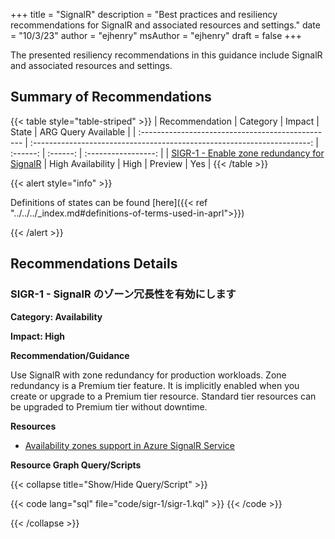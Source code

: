 +++
title = "SignalR"
description = "Best practices and resiliency recommendations for SignalR and associated resources and settings."
date = "10/3/23"
author = "ejhenry"
msAuthor = "ejhenry"
draft = false
+++

The presented resiliency recommendations in this guidance include SignalR and associated resources and settings.

## Summary of Recommendations

{{< table style="table-striped" >}}
| Recommendation                                    |  Category                                                               |  Impact         |  State            | ARG Query Available |
| :------------------------------------------------ | :---------------------------------------------------------------------: | :------:        | :------:          | :-----------------: |
| [SIGR-1 - Enable zone redundancy for SignalR](#sigr-1---enable-zone-redundancy-for-signalr) | High Availability | High | Preview  |         Yes         |
{{< /table >}}

{{< alert style="info" >}}

Definitions of states can be found [here]({{< ref "../../../_index.md#definitions-of-terms-used-in-aprl">}})

{{< /alert >}}

## Recommendations Details

### SIGR-1 - SignalR のゾーン冗長性を有効にします

**Category: Availability**

**Impact: High**

**Recommendation/Guidance**

Use SignalR with zone redundancy for production workloads. Zone redundancy is a Premium tier feature. It is implicitly enabled when you create or upgrade to a Premium tier resource. Standard tier resources can be upgraded to Premium tier without downtime.

**Resources**

- [Availability zones support in Azure SignalR Service](https://learn.microsoft.com/ja-jp/azure/azure-signalr/availability-zones)

**Resource Graph Query/Scripts**

{{< collapse title="Show/Hide Query/Script" >}}

{{< code lang="sql" file="code/sigr-1/sigr-1.kql" >}} {{< /code >}}

{{< /collapse >}}

<br><br>
